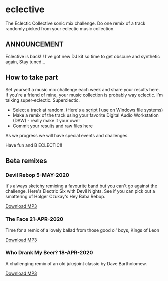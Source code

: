 # eclective
The Eclectic Collective sonic mix challenge. Do one remix of a track randomly picked from your eclectic music collection.

## __ANNOUNCEMENT__

Eclective is back!!! I've got new DJ kit so time to get obscure and synthetic again, Stay tuned...

## How to take part

Set yourself a music mix challenge each week and share your results here. If you're a friend of mine, your music collection is probably way eclectic. I'm talking super-eclectic. Superclectic.

- Select a track at random. (Here's a [script](pick-file.bat) I use on Windows file systems)
- Make a remix of the track using your favorite Digital Audio Workstation (DAW) - really make it your own!
- Commit your results and raw files here

As we progress we will have special events and challenges.

Have fun and B ECLECTIC!!

## Beta remixes

### Devil Rebop 5-MAY-2020

It's always sketchy remixing a favourite band but you can't go against the challenge. Here's Electric Six with Devil Nights. See if you can pick out a smattering of Holger Czukay's Hey Baba Rebop.

[Download MP3](devil-rebop%20Project/devil-rebop.mp3)

### The Face 21-APR-2020

Time for a remix of a lovely ballad from those good ol' boys, Kings of Leon

[Download MP3](the-face%20Project/the-face.mp3)

### Who Drank My Beer? 18-APR-2020

A challenging remix of an old jukejoint classic by Dave Bartholomew.

[Download MP3](who-drank-my-beer%20Project/who-drank-my-beer.mp3)


